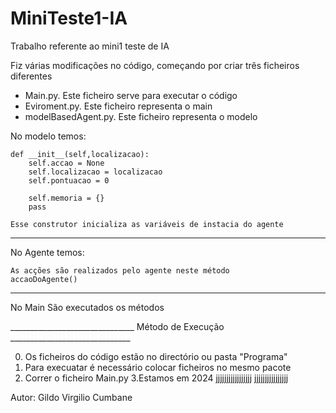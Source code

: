 # MiniTeste1-IA
Trabalho referente ao mini1 teste de IA

Fiz várias modificações no código, começando por criar três ficheiros diferentes

- Main.py. Este ficheiro serve para executar o código
- Eviroment.py. Este ficheiro representa o main
- modelBasedAgent.py. Este ficheiro representa o modelo

No modelo temos:

    def __init__(self,localizacao):
        self.accao = None
        self.localizacao = localizacao
        self.pontuacao = 0
        
        self.memoria = {}
        pass
    
    Esse construtor inicializa as variáveis de instacia do agente

----------------------------------------------------------------------------------
No Agente temos:

    As acções são realizados pelo agente neste método
    accaoDoAgente()

-----------------------------------------------------------------------------------

No Main
    São executados os métodos

_______________________________ Método de Execução ______________________________

0. Os ficheiros do código estão no directório ou pasta "Programa"
1. Para execuatar é necessário colocar ficheiros no mesmo pacote
2. Correr o ficheiro Main.py
3.Estamos em 2024
jjjjjjjjjjjjjjjjj
jjjjjjjjjjjjjjjj

Autor: Gildo Virgilio Cumbane